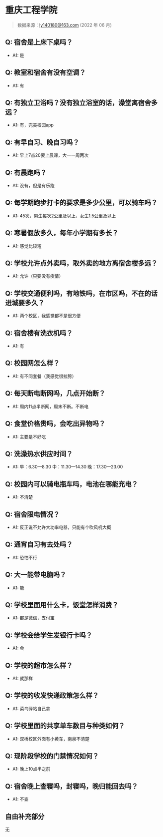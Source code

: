 # 重庆工程学院

> 数据来源：ly140180@163.com (2022 年 06 月)

## Q: 宿舍是上床下桌吗？

- A1: 是

## Q: 教室和宿舍有没有空调？

- A1: 有

## Q: 有独立卫浴吗？没有独立浴室的话，澡堂离宿舍多远？

- A1: 有，完美校园app

## Q: 有早自习、晚自习吗？

- A1: 早上7点20要上晨课，大一一周两次

## Q: 有晨跑吗？

- A1: 没有，但是有乐跑

## Q: 每学期跑步打卡的要求是多少公里，可以骑车吗？

- A1: 45次，男生每次2公里及以上，女生1.5公里及以上

## Q: 寒暑假放多久，每年小学期有多长？

- A1: 感觉比较短

## Q: 学校允许点外卖吗，取外卖的地方离宿舍楼多远？

- A1: 允许（只要没有疫情）

## Q: 学校交通便利吗，有地铁吗，在市区吗，不在的话进城要多久？

- A1: 两个校区，我感觉都不是很方便

## Q: 宿舍楼有洗衣机吗？

- A1: 有

## Q: 校园网怎么样？

- A1: 有不同套餐（我感觉很拉胯）

## Q: 每天断电断网吗，几点开始断？

- A1: 周内11点半断网，周末不断。不断电

## Q: 食堂价格贵吗，会吃出异物吗？

- A1: 主要是不好吃

## Q: 洗澡热水供应时间？

- A1: 早：6.30—8.30
中：11.30—14.30
晚：17.30—23.00

## Q: 校园内可以骑电瓶车吗，电池在哪能充电？

- A1: 不清楚

## Q: 宿舍限电情况？

- A1: 反正说不允许大功率电器，只能有个吹风机大概

## Q: 通宵自习有去处吗？

- A1: 恐怕不行

## Q: 大一能带电脑吗？

- A1: 能

## Q: 学校里面用什么卡，饭堂怎样消费？

- A1: 都是微信，支付宝

## Q: 学校会给学生发银行卡吗？

- A1: 会

## Q: 学校的超市怎么样？

- A1: 就那样

## Q: 学校的收发快递政策怎么样？

- A1: 菜鸟驿站自己拿

## Q: 学校里面的共享单车数目与种类如何？

- A1: 双桥校区外面有小黄车，南泉不清楚

## Q: 现阶段学校的门禁情况如何？

- A1: 晚上10点半之前

## Q: 宿舍晚上查寝吗，封寝吗，晚归能回去吗？

- A1: 不查

## 自由补充部分

无